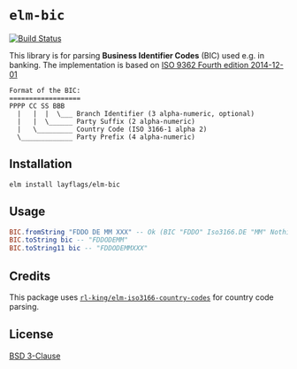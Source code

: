# `elm-bic`

[![Build Status](https://travis-ci.org/layflags/elm-bic.svg?branch=master)](https://travis-ci.org/layflags/elm-bic)

This library is for parsing **Business Identifier Codes** (BIC) used e.g. in
banking. The implementation is based on [ISO 9362 Fourth edition 2014-12-01](https://www.iso.org/standard/60390.html)

```
Format of the BIC:
==================
PPPP CC SS BBB
  |   |  |  \___ Branch Identifier (3 alpha-numeric, optional)
  |   |  \______ Party Suffix (2 alpha-numeric)
  |   \_________ Country Code (ISO 3166-1 alpha 2)
  \_____________ Party Prefix (4 alpha-numeric)
```

## Installation

`elm install layflags/elm-bic`

## Usage

```elm
BIC.fromString "FDDO DE MM XXX" -- Ok (BIC "FDDO" Iso3166.DE "MM" Nothing)
BIC.toString bic -- "FDDODEMM"
BIC.toString11 bic -- "FDDODEMMXXX"
```

## Credits

This package uses [`rl-king/elm-iso3166-country-codes`](https://package.elm-lang.org/packages/rl-king/elm-iso3166-country-codes/2.0.0/Iso3166) for country code parsing.

## License

[BSD 3-Clause](LICENSE)
